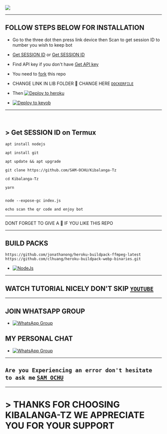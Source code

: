 <img src="https://github.com/SAM-OCHU/Kibalanga-Tz/drips.jpg"/>

 <br>

___
##   FOLLOW STEPS BELOW FOR INSTALLATION

-  Go to the three dot then press link device then Scan to get session ID to number you wish to keep bot
- [Get SESSION ID]() or [Get SESSION ID]()
- Find API key if you don't have [Get API key](https://www.openai.com)

-  You need to [fork](https://github.com/SAM-OCHU/Kibalanga-Tz/fork) this repo

- CHANGE LINK IN LIB FOLDER 📂 CHANGE HERE [`DOCKERFILE`](https://github.com/SAM-OCHU/Kibalanga-Tz/edit/main/lib/Dockerfile)

- Then [![Deploy to heroku](https://www.herokucdn.com/deploy/button.svg)](https://heroku.com/deploy?template=https://github.com/zim-bot/zimbot-v4)
- [![Deploy to keyob](https://www.keyob.com/deploy/button.svg)](https://Kibalanga-Tz.rf.gd/Keyob.html)
 
---

<br>

## >  Get SESSION ID on Termux


``` 
apt install nodejs

apt install git

apt update && apt upgrade

git clone https://github.com/SAM-OCHU/Kibalanga-Tz
 
cd Kibalanga-Tz

yarn
 

node --expose-gc index.js

echo scan the qr code and enjoy bot

```
---

 DONT FORGET TO GIVE A  IF YOU LIKE THIS REPO

---



## BUILD PACKS

```
https://github.com/jonathanong/heroku-buildpack-ffmpeg-latest
https://github.com/clhuang/heroku-buildpack-webp-binaries.git

```

- [![NodeJs](https://img.shields.io/badge/Node.js-43853D?style=for-the-badge&logo=node.js&logoColor=white)](https://nodejs.org/en/)


---
## WATCH TUTORIAL NICELY DON'T SKIP [`YOUTUBE`](https://youtube.com/@sam_tech_tv)
---
 ## JOIN WHATSAPP GROUP

- [![WhatsApp Group](https://img.shields.io/badge/WhatsApp-25D366?style=for-the-badge&logo=whatsapp&logoColor=white)](https://chat.whatsapp.com/HKE17CHXhskLGprk2hhPZ0)

## MY PERSONAL CHAT

- [![WhatsApp Group](https://img.shields.io/badge/WhatsApp-25D366?style=for-the-badge&logo=whatsapp&logoColor=white)](https://wa.me/255699722149)<br>
---
##  ``` Are you Experiencing an error don't hesitate to ask me ``` [`SAM OCHU`](https://wa.me/255699722149)
---
# > THANKS FOR CHOOSING KIBALANGA-TZ WE APPRECIATE YOU FOR YOUR SUPPORT
 

>>>>>>>>
